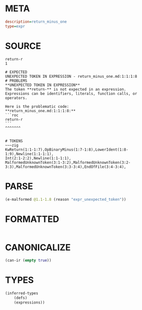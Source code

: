 # META
~~~ini
description=return_minus_one
type=expr
~~~
# SOURCE
~~~roc
return-r
1
~~~
~~~
# EXPECTED
UNEXPECTED TOKEN IN EXPRESSION - return_minus_one.md:1:1:1:8
# PROBLEMS
**UNEXPECTED TOKEN IN EXPRESSION**
The token **return-** is not expected in an expression.
Expressions can be identifiers, literals, function calls, or operators.

Here is the problematic code:
**return_minus_one.md:1:1:1:8:**
```roc
return-r
```
^^^^^^^


# TOKENS
~~~zig
KwReturn(1:1-1:7),OpBinaryMinus(1:7-1:8),LowerIdent(1:8-1:9),Newline(1:1-1:1),
Int(2:1-2:2),Newline(1:1-1:1),
MalformedUnknownToken(3:1-3:2),MalformedUnknownToken(3:2-3:3),MalformedUnknownToken(3:3-3:4),EndOfFile(3:4-3:4),
~~~
# PARSE
~~~clojure
(e-malformed @1.1-1.8 (reason "expr_unexpected_token"))
~~~
# FORMATTED
~~~roc

~~~
# CANONICALIZE
~~~clojure
(can-ir (empty true))
~~~
# TYPES
~~~clojure
(inferred-types
	(defs)
	(expressions))
~~~
